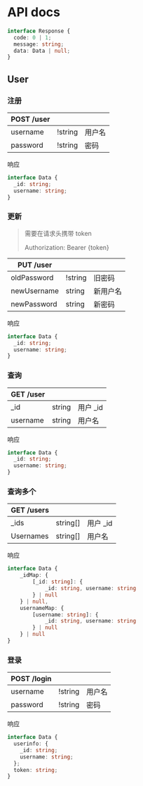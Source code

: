 # API docs

```ts
interface Response {
  code: 0 | 1;
  message: string;
  data: Data | null;
}
```

## User

### 注册

| POST /user |         |        |
| ---------- | ------- | ------ |
| username   | !string | 用户名 |
| password   | !string | 密码   |

响应

```ts
interface Data {
  _id: string;
  username: string;
}
```

### 更新

> 需要在请求头携带 token
>
> Authorization: Bearer {token}

| PUT /user   |         |          |
| ----------- | ------- | -------- |
| oldPassword | !string | 旧密码   |
| newUsername | string  | 新用户名 |
| newPassword | string  | 新密码   |

响应

```ts
interface Data {
  _id: string;
  username: string;
}
```

### 查询

| GET /user |        |          |
| --------- | ------ | -------- |
| _id       | string | 用户 _id |
| username  | string | 用户名   |

响应

```ts
interface Data {
  _id: string;
  username: string;
}
```

### 查询多个

| GET /users |          |          |
| ---------- | -------- | -------- |
| _ids       | string[] | 用户 _id |
| Usernames  | string[] | 用户名   |

响应

```ts
interface Data {
    _idMap: {
        [_id: string]: {
            _id: string, username: string
        } | null
    } | null,
    usernameMap: {
        [username: string]: {
            _id: string, username: string
        } | null
    } | null
}
```



### 登录

| POST /login |         |        |
| ----------- | ------- | ------ |
| username    | !string | 用户名 |
| password    | !string | 密码   |

响应

```ts
interface Data {
  userinfo: {
    _id: string;
    username: string;
  };
  token: string;
}
```

